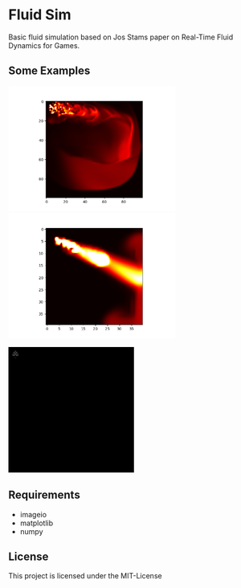 # Fluid Sim

Basic fluid simulation based on Jos Stams paper on Real-Time Fluid Dynamics for Games.

## Some Examples

<img src="/sim1.png" height="250"> <img src="/sim2.png" height="250">

<img src="video.gif" height="250">

## Requirements

- imageio
- matplotlib
- numpy

## License

This project is licensed under the MIT-License
